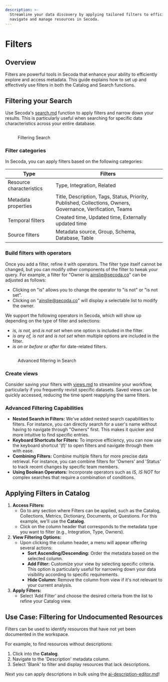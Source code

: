 ```yaml
---
description: >-
  Streamline your data discovery by applying tailored filters to efficiently
  navigate and manage resources in Secoda.
---
```


# Filters

## **Overview**&#x20;

Filters are powerful tools in Secoda that enhance your ability to efficiently explore and access metadata. This guide explains how to set up and effectively use filters in both the Catalog and Search functions.

## **Filtering your Search**

Use Secoda's [search.md](search.md "mention") function to apply filters and narrow down your results. This is particularly useful when searching for specific data characteristics across your entire database.

<figure><img src="../.gitbook/assets/Kapture 2024-05-01 at 10.32.53 (1).gif" alt=""><figcaption><p>Filtering Search</p></figcaption></figure>

### Filter categories

In Secoda, you can apply filters based on the following categories:

| Type                     | Filters                                                                                                     |
| ------------------------ | ----------------------------------------------------------------------------------------------------------- |
| Resource characteristics | Type, Integration, Related                                                                                  |
| Metadata properties      | Title, Description, Tags, Status, Priority, Published, Collections, Owners, Governance, Verification, Teams |
| Temporal filters         | Created time, Updated time, Externally updated time                                                         |
| Source filters           | Metadata source, Group, Schema, Database, Table                                                             |

### Build filters with operators

Once you add a filter, refine it with operators. The filter type itself cannot be changed, but you can modify other components of the filter to tweak your query. For example, a filter for "Owner is ainslie@secoda.co" can be adjusted as follows:

* Clicking on "is" allows you to change the operator to "is not" or "is not set".
* Clicking on "ainslie@secoda.co" will display a selectable list to modify the owner.

We support the following operators in Secoda, which will show up depending on the type of filter and selections:

* _is, is not,_ and _is not set_ when one option is included in the filter.
* _is any of, is not_ and _is not set_ when multiple options are included in the filter.
* _is on or before_ or _after_ for date-related filters.

<figure><img src="../.gitbook/assets/Kapture 2024-05-20 at 17.28.39.gif" alt=""><figcaption><p>Advanced filtering in Search</p></figcaption></figure>

### Create views

Consider saving your filters with [views.md](views.md "mention") to streamline your workflow, particularly if you frequently revisit specific datasets. Saved views can be quickly accessed, reducing the time spent reapplying the same filters.

### **Advanced Filtering Capabilities**

* **Nested Search in Filters:** We've added nested search capabilities to filters. For instance, you can directly search for a user's name without having to navigate through "Owners" first. This makes it quicker and more intuitive to find specific entries.
* **Keyboard Shortcuts for Filters:** To improve efficiency, you can now use the keyboard shortcut '(f)' to open filters and navigate through them with ease.
* **Combining Filters:** Combine multiple filters for more precise data retrieval. For instance, you can combine filters for 'Owners' and 'Status' to track recent changes by specific team members.
* **Using Boolean Operators:** Incorporate operators such as _IS, IS NOT_ for complex searches that require a combination of conditions.

## **Applying Filters in Catalog**

1. **Access Filters:**
   * Go to any section where Filters can be applied, such as the Catalog, Collections, Metrics, Dictionary, Documents, or Questions. For this example, we'll use the **Catalog**.
   * Click on the column header that corresponds to the metadata type you want to filter (e.g., Integration, Type, Owners).
2. **View Filtering Options:**
   * Upon clicking the column header, a menu will appear offering several actions:
     * **Sort Ascending/Descending:** Order the metadata based on the selected column.
     * **Add Filter:** Customize your view by selecting specific criteria. This option is particularly useful for narrowing down your data visibility according to specific requirements.
     * **Hide Column:** Remove the column from view if it's not relevant to your current analysis.
3. **Apply Filters:**
   * Select ‘Add Filter’ and choose the desired criteria from the list to refine your Catalog view.

## **Use Case: Filtering for Undocumented Resources**

Filters can be used to identify resources that have not yet been documented in the workspace.

For example, to find resources without descriptions:

1. Click into the **Catalog**.
2. Navigate to the 'Description' metadata column.
3. Select 'Blank' to filter and display resources that lack descriptions.

Next you can apply descriptions in bulk using the [ai-description-editor.md](../resource-and-metadata-management/add-documentation/ai-description-editor.md "mention")!
